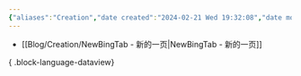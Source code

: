 ```yaml
---
{"aliases":"Creation","date created":"2024-02-21 Wed 19:32:08","date modified":"2024-04-01 Mon 07:09:35","dg-publish":true,"permalink":"/Guide/Creation/","dgPassFrontmatter":true,"created":"2024-02-21 Wed 19:32:08","updated":"2024-04-01 Mon 07:09:35"}
---
```



- [[Blog/Creation/NewBingTab - 新的一页\|NewBingTab - 新的一页]]

{ .block-language-dataview}
